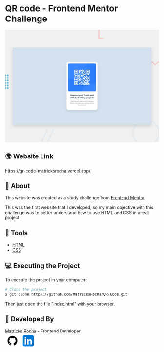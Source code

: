 # QR code - Frontend Mentor Challenge

<a href="https://qr-code-matricksrocha.vercel.app/">![Design preview for the QR code component coding challenge ](./design/desktop-preview.jpg)</a>

## 🌍 Website Link

<a href="https://qr-code-matricksrocha.vercel.app/">https://qr-code-matricksrocha.vercel.app/</a>

## 📕 About

This website was created as a study challenge from [Frontend Mentor](https://www.frontendmentor.io).

This was the first website that I developed, so my main objective with this challenge was to better understand how to use HTML and CSS in a real project.

## 🔨 Tools

- [HTML](https://developer.mozilla.org/en-US/docs/Web/HTML)
- [CSS](https://developer.mozilla.org/en-US/docs/Web/CSS)

## 💻 Executing the Project

To execute the project in your computer:

```bash
# Clone the project
$ git clone https://github.com/MatricksRocha/QR-Code.git
```

Then just open the file "index.html" with your browser.

## 📝 Developed By

[Matricks Rocha](https://github.com/MatricksRocha) - Frontend Developer <br>
[![GitHub Icon](./images/Readme%20Icons/icons8-github-48.png)](https://github.com/MatricksRocha)
[![Linkedin Icon](./images/Readme%20Icons/icons8-linkedin-48.png)](https://www.linkedin.com/in/matricks-rocha/)